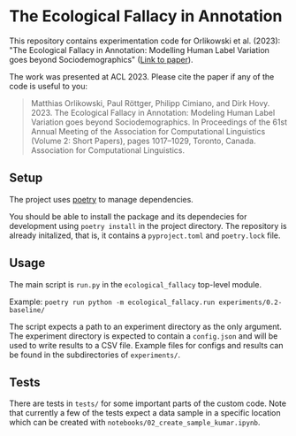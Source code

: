 # The Ecological Fallacy in Annotation
This repository contains experimentation code for Orlikowski et al. (2023): "The Ecological Fallacy in Annotation: Modelling Human Label Variation goes beyond Sociodemographics" ([Link to paper](https://aclanthology.org/2023.acl-short.88/)).

The work was presented at ACL 2023. Please cite the paper if any of the code is useful to you:

> Matthias Orlikowski, Paul Röttger, Philipp Cimiano, and Dirk Hovy. 2023. The Ecological Fallacy in Annotation: Modeling Human Label Variation goes beyond Sociodemographics. In Proceedings of the 61st Annual Meeting of the Association for Computational Linguistics (Volume 2: Short Papers), pages 1017–1029, Toronto, Canada. Association for Computational Linguistics.


## Setup

The project uses [poetry](https://python-poetry.org/docs/) to manage dependencies.

You should be able to install the package and its dependecies for development using `poetry install` in the project directory. The repository is already initalized, that is, it contains a `pyproject.toml` and `poetry.lock` file.

## Usage

The main script is `run.py` in the `ecological_fallacy` top-level module. 

Example: `poetry run python -m ecological_fallacy.run experiments/0.2-baseline/`

The script expects a path to an experiment directory as the only argument. The experiment directory is expected to contain a `config.json` and will be used to write results to a CSV file. Example files for configs and results can be found in the subdirectories of `experiments/`.

## Tests

There are tests in `tests/` for some important parts of the custom code. Note that currently a few of the tests expect a data sample in a specific location which can be created with `notebooks/02_create_sample_kumar.ipynb`.
